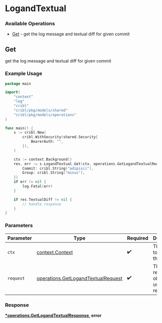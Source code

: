 # LogandTextual

### Available Operations

* [Get](#get) - get the log message and textual diff for given commit

## Get

get the log message and textual diff for given commit

### Example Usage

```go
package main

import(
	"context"
	"log"
	"cribl"
	"cribl/pkg/models/shared"
	"cribl/pkg/models/operations"
)

func main() {
    s := cribl.New(
        cribl.WithSecurity(shared.Security{
            BearerAuth: "",
        }),
    )

    ctx := context.Background()
    res, err := s.LogandTextual.Get(ctx, operations.GetLogandTextualRequest{
        Commit: cribl.String("adipisci"),
        Group: cribl.String("minus"),
    })
    if err != nil {
        log.Fatal(err)
    }

    if res.TextualDiff != nil {
        // handle response
    }
}
```

### Parameters

| Parameter                                                                                | Type                                                                                     | Required                                                                                 | Description                                                                              |
| ---------------------------------------------------------------------------------------- | ---------------------------------------------------------------------------------------- | ---------------------------------------------------------------------------------------- | ---------------------------------------------------------------------------------------- |
| `ctx`                                                                                    | [context.Context](https://pkg.go.dev/context#Context)                                    | :heavy_check_mark:                                                                       | The context to use for the request.                                                      |
| `request`                                                                                | [operations.GetLogandTextualRequest](../../models/operations/getlogandtextualrequest.md) | :heavy_check_mark:                                                                       | The request object to use for the request.                                               |


### Response

**[*operations.GetLogandTextualResponse](../../models/operations/getlogandtextualresponse.md), error**

